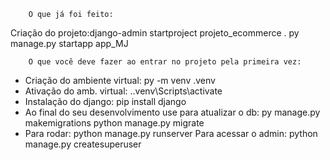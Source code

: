         O que já foi feito:
Criação do projeto:django-admin startproject projeto_ecommerce .
py manage.py startapp app_MJ


        O que você deve fazer ao entrar no projeto pela primeira vez:
- Criação do ambiente virtual: py -m venv .venv
- Ativação do amb. virtual: .\.venv\Scripts\activate
- Instalação do django: pip install django
- Ao final do seu desenvolvimento use para atualizar o db: 
py manage.py makemigrations
python manage.py migrate 
- Para rodar:
python manage.py runserver
Para acessar o admin:
python manage.py createsuperuser




 
